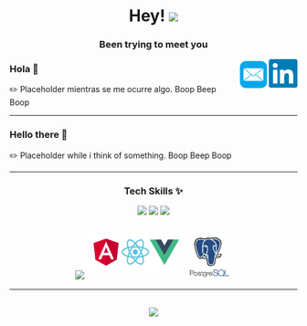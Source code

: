 <h1 align="center">Hey! <img src="https://raw.githubusercontent.com/MartinHeinz/MartinHeinz/master/wave.gif" width="30"></h1>
<h3 align="center">Been trying to meet you</h3>
<a href="https://www.linkedin.com/in/javicastillo89/"><img src="linkedin.png" width="50" align="right"/></a>
<a href="jav.castonatt@gmail.com"><img src="mail.png" width="54" align="right"/></a>

### Hola 👋

 ✏️ Placeholder mientras se me ocurre algo. Boop Beep Boop

----------------------------------------------------

### Hello there 👋

✏️ Placeholder while i think of something. Boop Beep Boop

----------------------------------------------------
<div align="center">
<h3 align="center">Tech Skills ✨</h3>

<img src="https://upload.wikimedia.org/wikipedia/commons/thumb/9/9a/Visual_Studio_Code_1.35_icon.svg/2048px-Visual_Studio_Code_1.35_icon.svg.png" width="60"/>  <img src="https://brandslogos.com/wp-content/uploads/thumbs/firebase-logo-vector.svg" width="50"/>  <img src="https://iconape.com/wp-content/png_logo_vector/git-icon.png" width="60"/> 

<img src="https://www.opengis.ch/wp-content/uploads/2020/04/django-python-logo.png" width="80"/> <img src="pngegg.png" width="170"/> <img src="pngegg_2.png" width="80"/>
</div>

----------------------------------------------------

<br>
<div align="center"><img src="https://raw.githubusercontent.com/MartinHeinz/MartinHeinz/master/wave.gif" width="50"></div>